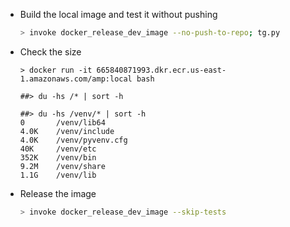 - Build the local image and test it without pushing
  ```bash
  > invoke docker_release_dev_image --no-push-to-repo; tg.py
  ```

- Check the size
  ```
  > docker run -it 665840871993.dkr.ecr.us-east-1.amazonaws.com/amp:local bash

  ##> du -hs /* | sort -h

  ##> du -hs /venv/* | sort -h
  0       /venv/lib64
  4.0K    /venv/include
  4.0K    /venv/pyvenv.cfg
  40K     /venv/etc
  352K    /venv/bin
  9.2M    /venv/share
  1.1G    /venv/lib
  ```

- Release the image
  ```bash
  > invoke docker_release_dev_image --skip-tests
  ```
